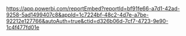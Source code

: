 https://app.powerbi.com/reportEmbed?reportId=bf91fe66-a7d1-42ad-9258-5ad1499407c8&appId=1c7224bf-48c2-4d7e-a7be-92212e127766&autoAuth=true&ctid=d326b06d-7cf7-4723-9e90-1c4f477fd01e

